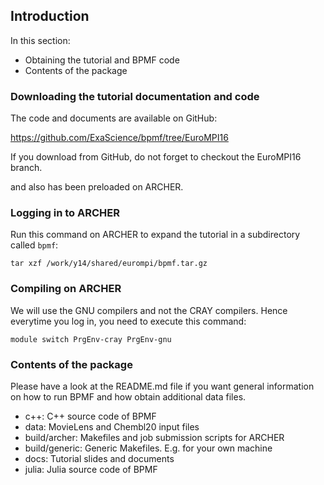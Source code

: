 ## Introduction

In this section:

 - Obtaining the tutorial and BPMF code 
 - Contents of the package

### Downloading the tutorial documentation and code

The code and documents are available on GitHub:

https://github.com/ExaScience/bpmf/tree/EuroMPI16

If you download from GitHub, do not forget to checkout the EuroMPI16 branch.

and also has been preloaded on ARCHER.

### Logging in to ARCHER

Run this command on ARCHER to expand the tutorial in a subdirectory called `bpmf`:

`tar xzf /work/y14/shared/eurompi/bpmf.tar.gz`

### Compiling on ARCHER

We will use the GNU compilers and not the CRAY compilers. Hence everytime
you log in, you need to execute this command:

`module switch PrgEnv-cray PrgEnv-gnu`

### Contents of the package

Please have a look at the README.md file if you want general information
on how to run BPMF and how obtain additional data files.

 - c++: C++ source code of BPMF
 - data: MovieLens and Chembl20 input files
 - build/archer:  Makefiles and job submission scripts for ARCHER
 - build/generic: Generic Makefiles. E.g. for your own machine
 - docs: Tutorial slides and documents 
 - julia: Julia source code of BPMF
